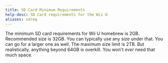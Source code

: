 ```yaml
---
title: SD Card Minimum Requirements
help-desc: SD Card requirements for the Wii U
aliases: sdreq
---
```


The minimum SD card requirements for Wii U homebrew is 2GB. 
Recommended size is 32GB. You can typically use any size under that. You can go for a larger one as well. The maximum size limit is 2TB. 
But realistically, anything beyond 64GB is overkill. You won't *ever* need that much space.
